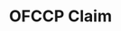 ---
title: OFCCP Claim
layout: process
exit: https://www.dol.gov/ofccp/regs/compliance/pdf/pdfstart.htm
header: File a Claim with OFCCP
before-you-file-markup: "<p>We at the Office of Federal Contract Compliance Programs enforce, for the benefit of job seekers and wage earners, the contractual promise of affirmative action and equal employment opportunity required of those who do business with the Federal government.</p>"
steps:
  - { text: "Download the form in the language you prefer
English
Chinese Traditional (Cantonese)
Chinese Simplified (Mandarin)
French
Korean
Spanish
Vietnamese
.", img: "assets/img/icon-step-fill.png" }
  - { text: "Complete the form and submit it the way you prefer out of these 3 options: 1) filing the complaint form electronically with the appropriate OFCCP Regional Office or 2) mailing or faxing the complaint form to the appropriate OFCCP Regional Office or 3) filing the complaint form in person with any OFCCP District or Area office.", img: "assets/img/icons/steps/LegalForm_Icon.png" }
  - { text: "We will review your complaint form, or letter of complaint, and contact you if we need more information", img: "assets/img/icons/steps/Phone_Icon.png" }
  - { text: "We will work with you to answer your questions and determine if setting up an investigation is the best course of action", img: "assets/img/icons/steps/SpeechBubble_Icon.png" }
  - { text: "If an investigation is set up and finds sufficient evidence, you may be entitled to monetary relief and/or other remedies", img: "assets/img/icons/steps/Check_Icon.png" }
here-to-help:
  - All services are free and confidential, whether you are documented or not. Information obtained from individuals who contact OFCCP will not be revealed to the employer until the individual files a charge of discrimination.
  - Please remember that your employer cannot terminate you or in any other manner discriminate against you for filing a complaint with OFCCP.
worker-profile:
  - { description: "Mr. Hursey was discriminated against based on his race and we got him back wages.", img: "assets/img/workers/mrhursey.png", cta: "Read Mr. Hursey's Story", id: "mrhursey"}
---
